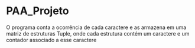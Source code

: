  # PAA_Projeto 
O programa conta a ocorrência de cada caractere e as armazena em uma matriz de estruturas Tuple, onde cada estrutura contém um caractere e um contador associado a esse caractere 
